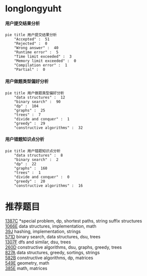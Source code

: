 # longlongyuht

<!-- tabs:start -->



#### **用户提交结果分析**

```mermaid
pie title 用户提交结果分析
    "Accepted" :  51
    "Rejected" :  0
    "Wrong answer" :  40
    "Runtime error" :  5
    "Time limit exceeded" :  3
    "Memory limit exceeded" :  0
    "Compilation error" :  1
    "Partial" :  0
```

#### **用户做题类型偏好分析**

```mermaid
pie title 用户做题类型偏好分析
    "data structures" :  12
    "binary search" :  90
    "dp" :  104
    "graphs" :  25
    "trees" :  7
    "divide and conquer" :  1
    "greedy" :  29
    "constructive algorithms" :  32
```
#### **用户错题知识点分析**

```mermaid
pie title 用户错题知识点分析
    "data structures" :  8
    "binary search" :  2
    "dp" :  22
    "graphs" :  160
    "trees" :  1
    "divide and conquer" :  0
    "greedy" :  20
    "constructive algorithms" :  16
```



<!-- tabs:end -->
# 推荐题目
[1387C](https://codeforces.com/contest/1387/problem/C)		*special problem,
                        dp,
                        shortest paths,
                        string suffix structures		  
[1066E](https://codeforces.com/contest/1066/problem/E)		data structures,
                        implementation,
                        math		  
[39J](https://codeforces.com/contest/39/problem/J)		hashing,
                        implementation,
                        strings		  
[571D](https://codeforces.com/contest/571/problem/D)		binary search,
                        data structures,
                        dsu,
                        trees		  
[1307F](https://codeforces.com/contest/1307/problem/F)		dfs and similar,
                        dsu,
                        trees		  
[260D](https://codeforces.com/contest/260/problem/D)		constructive algorithms,
                        dsu,
                        graphs,
                        greedy,
                        trees		  
[827A](https://codeforces.com/contest/827/problem/A)		data structures,
                        greedy,
                        sortings,
                        strings		  
[582B](https://codeforces.com/contest/582/problem/B)		constructive algorithms,
                        dp,
                        matrices		  
[549E](https://codeforces.com/contest/549/problem/E)		geometry,
                        math		  
[385E](https://codeforces.com/contest/385/problem/E)		math,
                        matrices		  
